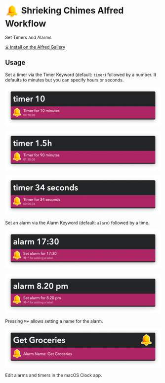 # <img src='Workflow/icon.png' width='45' align='center' alt='icon'> Shrieking Chimes Alfred Workflow

Set Timers and Alarms

<a href='https://alfred.app/workflows/vitor/shrieking-chimes'>⤓ Install on the Alfred Gallery</a>

## Usage

Set a timer via the Timer Keyword (default: `timer`) followed by a number. It defaults to minutes but you can specify hours or seconds.

![Setting a timer for 10 minutes](Workflow/images/about/timerminutes.png)

![Setting a timer for 1.5 hours](Workflow/images/about/timerhours.png)

![Setting a timer for 34 seconds](Workflow/images/about/timerseconds.png)

Set an alarm via the Alarm Keyword (default: `alarm`) followed by a time.

![Setting an alarm with 24 hour clock](Workflow/images/about/alarm24.png)

![Setting an alarm with 12 hour clock](Workflow/images/about/alarm12.png)

Pressing <kbd>⌘</kbd><kbd>↩&#xFE0E;</kbd> allows setting a name for the alarm.

![Adding an alarm label](Workflow/images/about/alarmlabel.png)

Edit alarms and timers in the macOS Clock app.
